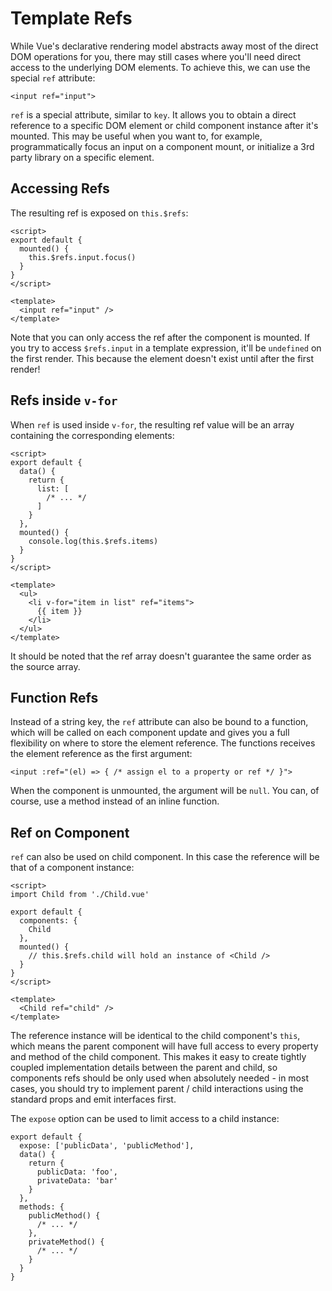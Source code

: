 # Template Refs

While Vue's declarative rendering model abstracts away most of the direct DOM operations for you, there may still cases where you'll need direct access to the underlying DOM elements. To achieve this, we can use the special ```ref``` attribute:

```
<input ref="input"> 
```

```ref``` is a special attribute, similar to ```key```. It allows you to obtain a direct reference to a specific DOM element or child component instance after it's mounted. This may be useful when you want to, for example, programmatically focus an input on a component mount, or initialize a 3rd party library on a specific element.

## Accessing Refs

The resulting ref is exposed on ```this.$refs```:

```
<script>
export default {
  mounted() {
    this.$refs.input.focus()
  }
}
</script>

<template>
  <input ref="input" />
</template> 
```

Note that you can only access the ref after the component is mounted. If you try to access ```$refs.input``` in a template expression, it'll be ```undefined``` on the first render.
This because the element doesn't exist until after the first render!

## Refs inside ```v-for```

When ```ref``` is used inside ```v-for```, the resulting ref value will be an array containing the corresponding elements:

``` 
<script>
export default {
  data() {
    return {
      list: [
        /* ... */
      ]
    }
  },
  mounted() {
    console.log(this.$refs.items)
  }
}
</script>

<template>
  <ul>
    <li v-for="item in list" ref="items">
      {{ item }}
    </li>
  </ul>
</template>
```

It should be noted that the ref array doesn't guarantee the same order as the source array.

## Function Refs

Instead of a string key, the ```ref``` attribute can also be bound to a function, which will be called on each component update and gives you a full flexibility on where to store the element reference. The functions receives the element reference as the first argument:

```
<input :ref="(el) => { /* assign el to a property or ref */ }"> 
```

When the component is unmounted, the argument will be ```null```. You can, of course, use a method instead of an inline function.


## Ref on Component

```ref``` can also be used on child component. In this case the reference will be that of a component instance:

``` 
<script>
import Child from './Child.vue'

export default {
  components: {
    Child
  },
  mounted() {
    // this.$refs.child will hold an instance of <Child />
  }
}
</script>

<template>
  <Child ref="child" />
</template>
```

The reference instance will be identical to the child component's ```this```, which means the parent component will have full access to every property and method of the child component. This makes it easy to create tightly coupled implementation details between the parent and child, so components refs should be only used when absolutely needed - in most cases, you should try to implement parent / child interactions using the standard props and emit interfaces first.

The ```expose``` option can be used to limit access to a child instance:

```
export default {
  expose: ['publicData', 'publicMethod'],
  data() {
    return {
      publicData: 'foo',
      privateData: 'bar'
    }
  },
  methods: {
    publicMethod() {
      /* ... */
    },
    privateMethod() {
      /* ... */
    }
  }
} 
```
